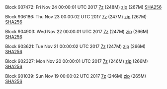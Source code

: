 Block 907472: Fri Nov 24 00:00:01 UTC 2017 [7z](https://transfer.sh/Oj84s/bootstrap.dat.20171124.7z) (248M) [zip](https://transfer.sh/Tejet/bootstrap.dat.20171124.zip) (267M) [SHA256](https://transfer.sh/INhaG/sha256.txt)

Block 906186: Thu Nov 23 00:00:02 UTC 2017 [7z](https://transfer.sh/oopxi/bootstrap.dat.20171123.7z) (247M) [zip](https://transfer.sh/UCBTp/bootstrap.dat.20171123.zip) (267M) [SHA256](https://transfer.sh/3UoYV/sha256.txt)

Block 904903: Wed Nov 22 00:00:01 UTC 2017 [7z](https://transfer.sh/sKcye/bootstrap.dat.20171122.7z) (247M) [zip](https://transfer.sh/wEFwa/bootstrap.dat.20171122.zip) (266M) [SHA256](https://transfer.sh/15tKn9/sha256.txt)

Block 903621: Tue Nov 21 00:00:02 UTC 2017 [7z](https://transfer.sh/G1aDh/bootstrap.dat.20171121.7z) (247M) [zip](https://transfer.sh/z7yON/bootstrap.dat.20171121.zip) (266M) [SHA256](https://transfer.sh/qdBvT/sha256.txt)

Block 902327: Mon Nov 20 00:00:01 UTC 2017 [7z](https://transfer.sh/12tf3y/bootstrap.dat.20171120.7z) (246M) [zip](https://transfer.sh/FU7wD/bootstrap.dat.20171120.zip) (266M) [SHA256](https://transfer.sh/IWXuG/sha256.txt)

Block 901039: Sun Nov 19 00:00:02 UTC 2017 [7z](https://transfer.sh/1525At/bootstrap.dat.20171119.7z) (246M) [zip](https://transfer.sh/Moiog/bootstrap.dat.20171119.zip) (265M) [SHA256](https://transfer.sh/XIkEk/sha256.txt)

